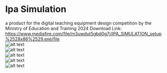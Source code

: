 # Ipa Simulation
 a product for the digital teaching equipment design competition by the Ministry of Education and Training 2024
 Download Link: https://www.mediafire.com/file/m3uwdut5gbd0g7j/IPA_SIMULATION_setup%2528x86%2529.exe/file
 </br>
![alt text](https://github.com/Tizun71/IPA-Simulation-Education-Product/blob/main/media/1.png)
</br>
![alt text](https://github.com/Tizun71/IPA-Simulation-Education-Product/blob/main/media/2.png)
</br>
![alt text](https://github.com/Tizun71/IPA-Simulation-Education-Product/blob/main/media/3.png)
</br>
![alt text](https://github.com/Tizun71/IPA-Simulation-Education-Product/blob/main/media/4.png)
</br>
![alt text](https://github.com/Tizun71/IPA-Simulation-Education-Product/blob/main/media/5.png)
